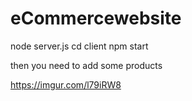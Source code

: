 # eCommercewebsite
 
 node server.js
 cd client
 npm start
 
 then you need to add some products
 
 https://imgur.com/l79iRW8
